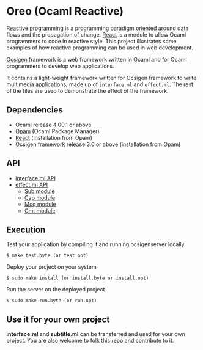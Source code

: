 Oreo (Ocaml Reactive)
======
[Reactive programming](http://http://en.wikipedia.org/wiki/Reactive_programming)
is a programming paradigm
oriented around data flows and the propagation of change.
[React](http://http://erratique.ch/software/react)
is a module to allow Ocaml programmers to code in reactive style.
This project illustrates some examples of
how reactive programming can be used in web development.

[Ocsigen](http://ocsigen.org) framework is a web framework written in Ocaml and for Ocaml programmers to
develop web applications.

It contains a light-weight framework written for Ocsigen framework to write multimedia applications,
made up of `interface.ml` and `effect.ml`.
The rest of the files are used to demonstrate the effect of the framework.

## Dependencies
* Ocaml release 4.00.1 or above
* [Opam](http://opam.ocaml.org/) (Ocaml Package Manager)
* [React](http://opam.ocaml.org/pkg/react/react.0.9.4/) (installation from Opam)
* [Ocsigen framework](http://ocsigen.org/) release 3.0 or above (installation from Opam)

## API

* [interface.ml API](https://github.com/swwl1992/oreo/wiki/Interface-API)
* [effect.ml API](https://github.com/swwl1992/oreo/wiki/Effect-API)
  * [Sub module](https://github.com/swwl1992/oreo/wiki/Sub-module-API)
  * [Cap module](https://github.com/swwl1992/oreo/wiki/Cap-module-API)
  * [Mcq module](https://github.com/swwl1992/oreo/wiki/Mcq-module-API)
  * [Cmt module](https://github.com/swwl1992/oreo/wiki/Cmt-module-API)

## Execution
Test your application by compiling it and running ocsigenserver locally
```
$ make test.byte (or test.opt)
```

Deploy your project on your system
```
$ sudo make install (or install.byte or install.opt)
```

Run the server on the deployed project
```
$ sudo make run.byte (or run.opt)
```

## Use it for your own project

**interface.ml** and **subtitle.ml** can be transferred and used for your own project.
You are also welcome to folk this repo and contribute to it.
